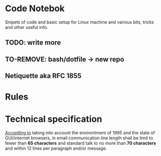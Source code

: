 # Code Notebok

Snipets of code and basic setup for Linux machine and various bits,
tricks and other useful info.


## TODO: write more

## TO-REMOVE: bash/dotfile -> new repo 

## Netiquette aka RFC 1855

# Rules

# Technical specification

[According to](www.ietf.org/rfc/rfc1855.txt) taking into account the environtment
of 1995 and the state of GUI/internet browsers, in email communication
line length shall be limit to fewer than **65 characters** and standard
talk to no more than **70 characters** and within 12 lines per paragraph
and/or message.
